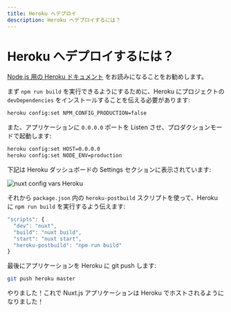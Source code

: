 ```yaml
---
title: Heroku へデプロイ
description: Heroku へデプロイするには？
---
```


# Heroku へデプロイするには？

[Node.js 用の Heroku ドキュメント](https://devcenter.heroku.com/articles/nodejs-support) をお読みになることをお勧めします。

まず `npm run build` を実行できるようにするために、Heroku にプロジェクトの `devDependencies` をインストールすることを伝える必要があります:

```bash
heroku config:set NPM_CONFIG_PRODUCTION=false
```

また、アプリケーションに `0.0.0.0` ポートを Listen させ、プロダクションモードで起動します:

```bash
heroku config:set HOST=0.0.0.0
heroku config:set NODE_ENV=production
```

下記は Heroku ダッシュボードの Settings セクションに表示されています:

 ![nuxt config vars Heroku](https://i.imgur.com/EEKl6aS.png)

それから `package.json` 内の `heroku-postbuild` スクリプトを使って、Heroku に `npm run build` を実行するよう伝えます:

```js
"scripts": {
  "dev": "nuxt",
  "build": "nuxt build",
  "start": "nuxt start",
  "heroku-postbuild": "npm run build"
}
```

最後にアプリケーションを Heroku に git push します:

```bash
git push heroku master
```

やりました！これで Nuxt.js アプリケーションは Heroku でホストされるようになりました！
